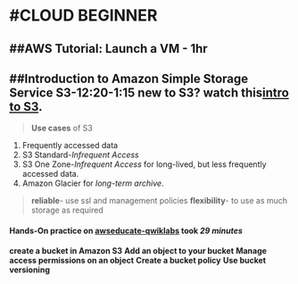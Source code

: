 #CLOUD BEGINNER
===============
##AWS Tutorial: Launch a VM - 1hr
---------------------------------
##Introduction to Amazon Simple Storage Service S3-12:20-1:15
new to S3? watch this[intro to S3](https://www.youtube.com/watch?v=77lMCiiMilo).
---------------------------------
> **Use cases** of S3
1. Frequently accessed data
2. S3 Standard-*Infrequent Access*
3. S3 One Zone-*Infrequent Access* for long-lived, but less frequently accessed data.
4. Amazon Glacier for *long-term archive*.
> **reliable**- use ssl and management policies
> **flexibility**- to use as much storage as required

#### Hands-On practice on [awseducate-qwiklabs](https://awseducate.qwiklabs.com/focuses/30?parent=catalog) took *29 minutes*
**create a bucket in Amazon S3**
**Add an object to your bucket**
**Manage access permissions on an object**
**Create a bucket policy**
**Use bucket versioning**